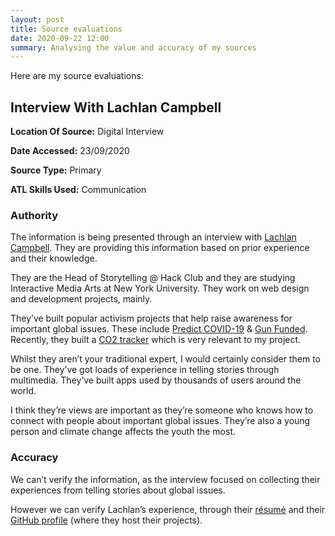 ```yaml
---
layout: post
title: Source evaluations
date: 2020-09-22 12:00
summary: Analysing the value and accuracy of my sources
---
```


Here are my source evaluations:

## Interview With Lachlan Campbell


**Location Of Source:** Digital Interview

**Date Accessed:** 23/09/2020

**Source Type:** Primary

**ATL Skills Used:** Communication

### Authority

The information is being presented through an interview with [Lachlan Campbell](https://lachlanjc.com/). They are providing this information based on prior experience and their knowledge.

They are the Head of Storytelling @ Hack Club and they are studying Interactive Media Arts at New York University. They work on web design and development projects, mainly.

They’ve built popular activism projects that help raise awareness for important global issues. These include [Predict COVID-19](https://predictcovid.com) & [Gun Funded](https://gunfunded.com). Recently, they built a [CO2 tracker](https://co2.now.sh) which is very relevant to my project.

Whilst they aren’t your traditional expert, I would certainly consider them to be one. They’ve got loads of experience in telling stories through multimedia. They’ve built apps used by thousands of users around the world.

I think they’re views are important as they’re someone who knows how to connect with people about important global issues. They’re also a young person and climate change affects the youth the most.

### Accuracy

We can’t verify the information, as the interview focused on collecting their experiences from telling stories about global issues. 

However we can verify Lachlan’s experience, through their [résumé](https://lachlanjc.com/resume) and their [GitHub profile](https://github.com/lachlanjc) (where they host their projects). 
